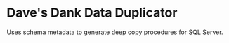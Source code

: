 Dave's Dank Data Duplicator
================

Uses schema metadata to generate deep copy procedures for SQL Server.
